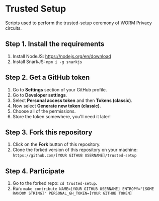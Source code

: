 # Trusted Setup

Scripts used to perform the trusted-setup ceremony of WORM Privacy circuits.

## Step 1. Install the requirements

1. Install NodeJS: https://nodejs.org/en/download
2. Install SnarkJS: `npm i -g snarkjs`

## Step 2. Get a GitHub token

1. Go to **Settings** section of your GitHub profile.
2. Go to **Developer settings**.
3. Select **Personal access token** and then **Tokens (classic)**.
4. Now select **Generate new token (classic)**.
5. Choose all of the permissions.
6. Store the token somewhere, you'll need it later!

## Step 3.  Fork this repository

1. Click on the **Fork** button of this repository.
2. Clone the forked version of this repository on your machine: `https://github.com/[YOUR GITHUB USERNAME]/trusted-setup`

## Step 4. Participate

1. Go to the forked repo: `cd trusted-setup`.
2. Run: `make contribute NAME=[YOUR GITHUB USERNAME] ENTROPY="[SOME RANDOM STRING]" PERSONAL_GH_TOKEN=[YOUR GITHUB TOKEN]`

